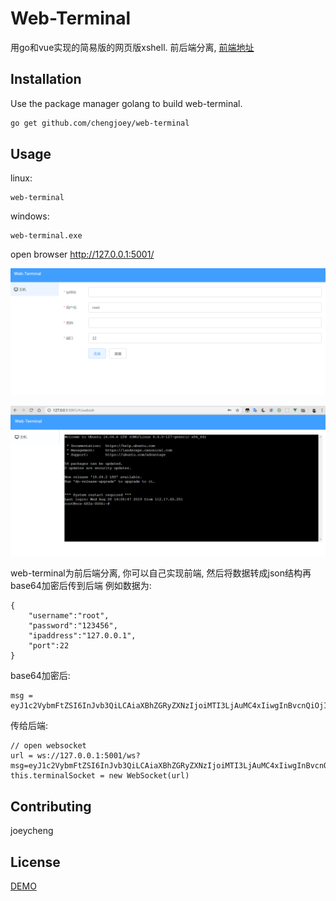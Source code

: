 # Web-Terminal

用go和vue实现的简易版的网页版xshell. 前后端分离, [前端地址](https://github.com/chengjoey/web-terminal-client)


## Installation

Use the package manager golang to build web-terminal.

```bash
go get github.com/chengjoey/web-terminal
```

## Usage
linux:
```
web-terminal
```
windows:
```
web-terminal.exe
```
open browser http://127.0.0.1:5001/

![演示图1](demo1.jpg)

![演示图2](demo2.jpg)

web-terminal为前后端分离, 你可以自己实现前端, 然后将数据转成json结构再base64加密后传到后端
例如数据为:
```
{
    "username":"root",
    "password":"123456",
    "ipaddress":"127.0.0.1",
    "port":22
}
```
base64加密后:
```
msg = eyJ1c2VybmFtZSI6InJvb3QiLCAiaXBhZGRyZXNzIjoiMTI3LjAuMC4xIiwgInBvcnQiOjIyLCAicGFzc3dvcmQiOiIxMjM0NTYifQ==
```
传给后端:
```
// open websocket
url = ws://127.0.0.1:5001/ws?msg=eyJ1c2VybmFtZSI6InJvb3QiLCAiaXBhZGRyZXNzIjoiMTI3LjAuMC4xIiwgInBvcnQiOjIyLCAicGFzc3dvcmQiOiIxMjM0NTYifQ==
this.terminalSocket = new WebSocket(url)
```

## Contributing
joeycheng

## License
[DEMO](http://101.91.122.2:5001/)